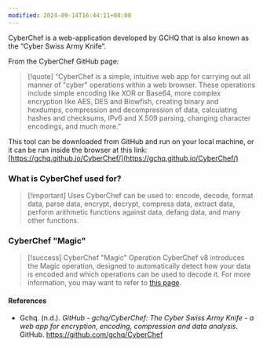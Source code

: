 ```yaml
---
modified: 2024-09-14T16:44:11+08:00
---
```

CyberChef is a web-application developed by GCHQ that is also known as the “Cyber Swiss Army Knife”. 

From the CyberChef GitHub page:

>[!quote] 
>“CyberChef is a simple, intuitive web app for carrying out all manner of "cyber" operations within a web browser. These operations include simple encoding like XOR or Base64, more complex encryption like AES, DES and Blowfish, creating binary and hexdumps, compression and decompression of data, calculating hashes and checksums, IPv6 and X.509 parsing, changing character encodings, and much more.”

This tool can be downloaded from GitHub and run on your local machine, or it can be run inside the browser at this link: [https://gchq.github.io/CyberChef/](https://gchq.github.io/CyberChef/)

### What is CyberChef used for? 

>[!important] Uses
>CyberChef can be used to: encode, decode, format data, parse data, encrypt, decrypt, compress data, extract data, perform arithmetic functions against data, defang data, and many other functions.

### CyberChef "Magic"
>[!success] CyberChef "Magic" Operation
>CyberChef v8 introduces the Magic operation, designed to automatically detect how your data is encoded and which operations can be used to decode it. 
>For more information, you may want to refer to [this page](https://github.com/gchq/CyberChef/wiki/Automatic-detection-of-encoded-data-using-CyberChef-Magic).

#### References
- Gchq. (n.d.). _GitHub - gchq/CyberChef: The Cyber Swiss Army Knife - a web app for encryption, encoding, compression and data analysis_. GitHub. https://github.com/gchq/CyberChef
